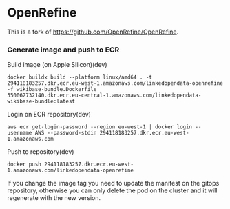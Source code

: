 # OpenRefine

This is a fork of https://github.com/OpenRefine/OpenRefine. 

### Generate image and push to ECR

Build image (on Apple Silicon)(dev)
```
docker buildx build --platform linux/amd64 . -t 294118183257.dkr.ecr.eu-west-1.amazonaws.com/linkedopendata-openrefine -f wikibase-bundle.Dockerfile
550062732140.dkr.ecr.eu-central-1.amazonaws.com/linkedopendata-wikibase-bundle:latest
```

Login on ECR repository(dev)
```
aws ecr get-login-password --region eu-west-1 | docker login --username AWS --password-stdin 294118183257.dkr.ecr.eu-west-1.amazonaws.com
```

Push to repository(dev)
```
docker push 294118183257.dkr.ecr.eu-west-1.amazonaws.com/linkedopendata-openrefine
```

If you change the image tag you need to update the manifest on the gitops repository, 
otherwise you can only delete the pod on the cluster and it will regenerate with the new version.
